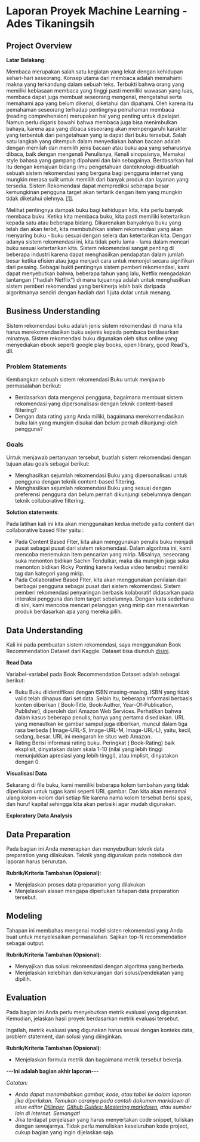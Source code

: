 # Laporan Proyek Machine Learning - Ades Tikaningsih

## Project Overview 

**Latar Belakang**:

Membaca merupakan salah satu kegiatan yang lekat dengan kehidupan sehari-hari seseorang. Konsep utama dari membaca adalah memahami makna yang terkandung dalam sebuah teks. Terbukti bahwa orang yang memiliki kebiasaan membaca yang tinggi pasti memiliki wawasan yang luas, membaca dapat juga membuat seseorang mengenal, mengetahui serta memahami apa yang belum dikenal, diketahui dan dipahami. Oleh karena itu pemahaman seseorang terhadap pentingnya pemahaman membaca (reading comprehension) merupakan hal yang penting untuk dipelajari. Namun perlu digaris bawahi bahwa membaca juga bisa menimbulkan bahaya, karena apa yang dibaca seseorang akan mempengaruhi karakter yang terbentuk dari pengetahuan yang ia dapat dari buku tersebut. Salah satu langkah yang ditempuh dalam menyediakan bahan bacaan adalah dengan memilah dan memilih jenis bacaan atau buku apa yang seharusnya dibaca, baik dengan mengenali Penulisnya, Kenali sinopsisnya,  Memakai style bahasa yang gampang dipahami dan lain sebagainya. Berdasarkan hal itu dengan kemajuan bidang ilmu pengetahuan danteknologi dibuatlah sebuah sistem rekomendasi yang berguna bagi pengguna internet yang mungkin merasa sulit untuk memilih dari banyak produk dan layanan yang tersedia. Sistem Rekomendasi dapat memprediksi seberapa besar kemungkinan pengguna target akan tertarik dengan item yang mungkin tidak diketahui olehnya. [[1]](https://aclanthology.org/C18-1033.pdf). 

Melihat pentingnya dampak buku bagi kehidupan kita, kita perlu banyak membaca buku. Ketika kita membaca buku, kita pasti memiliki ketertarikan kepada satu atau beberapa bidang. Dikarenakan banyaknya buku yang telah dan akan terbit, kita membutuhkan sistem rekomendasi yang akan menyaring buku - buku sesuai dengan selera dan ketertarikan kita. Dengan adanya sistem rekomendasi ini, kita tidak perlu lama - lama dalam mencari buku sesuai ketertarikan kita. Sistem rekomendasi sangat penting di beberapa industri karena dapat menghasilkan pendapatan dalam jumlah besar ketika efisien atau juga menjadi cara untuk menonjol secara signifikan dari pesaing. Sebagai bukti pentingnya sistem pemberi rekomendasi, kami dapat menyebutkan bahwa, beberapa tahun yang lalu, Netflix mengadakan tantangan ("hadiah Netflix") di mana tujuannya adalah untuk menghasilkan sistem pemberi rekomendasi yang berkinerja lebih baik daripada algoritmanya sendiri dengan hadiah dari 1 juta dolar untuk menang.

## Business Understanding

Sistem rekomendasi buku adalah jenis sistem rekomendasi di mana kita harus merekomendasikan buku sejenis kepada pembaca berdasarkan minatnya. Sistem rekomendasi buku digunakan oleh situs online yang menyediakan ebook seperti google play books, open library, good Read's, dll.

### Problem Statements
Kembangkan sebuah sistem rekomendasi Buku untuk menjawab permasalahan berikut:
- Berdasarkan data mengenai pengguna, bagaimana membuat sistem rekomendasi yang dipersonalisasi dengan teknik content-based filtering?
- Dengan data rating yang Anda miliki, bagaimana merekomendasikan buku lain yang mungkin disukai dan belum pernah dikunjungi oleh pengguna? 

### Goals
Untuk  menjawab pertanyaan tersebut, buatlah sistem rekomendasi dengan tujuan atau goals sebagai berikut:
- Menghasilkan sejumlah rekomendasi Buku yang dipersonalisasi untuk pengguna dengan teknik content-based filtering.
- Menghasilkan sejumlah rekomendasi Buku yang sesuai dengan preferensi pengguna dan belum pernah dikunjungi sebelumnya dengan teknik collaborative filtering.

**Solution statements**:

Pada latihan kali ini kita akan menggunakan kedua metode yaitu content dan collaborative based filter yaitu :
- Pada Content Based Flter, kita akan menggunakan penulis buku menjadi pusat sebagai pusat dari sistem rekomendasi. 
Dalam algoritma ini, kami mencoba menemukan item pencarian yang mirip. Misalnya, seseorang suka menonton bidikan Sachin Tendulkar, maka dia mungkin juga suka menonton bidikan Ricky Ponting karena kedua video tersebut memiliki tag dan kategori yang mirip.
- Pada Collaborative Based Flter, kita akan menggunakan penilaian dari berbagai pengguna sebagai pusat dari sistem rekomendasi. Sistem pemberi rekomendasi penyaringan berbasis kolaboratif didasarkan pada interaksi pengguna dan item target sebelumnya. Dengan kata sederhana di sini, kami mencoba mencari pelanggan yang mirip dan menawarkan produk berdasarkan apa yang mereka pilih.

## Data Understanding

Kali ini pada pembuatan sistem rekomendasi, saya menggunakan Book Recommendation Dataset dari Kaggle. Dataset bisa diunduh [disini](https://www.kaggle.com/datasets/arashnic/book-recommendation-dataset). 
 
**Read Data**

Variabel-variabel pada Book Recommendation Dataset adalah sebagai berikut:
- Buku
Buku diidentifikasi dengan ISBN masing-masing. ISBN yang tidak valid telah dihapus dari set data. Selain itu, beberapa informasi berbasis konten diberikan ( Book-Title, Book-Author, Year-Of-Publication, Publisher), diperoleh dari Amazon Web Services. Perhatikan bahwa dalam kasus beberapa penulis, hanya yang pertama disediakan. URL yang menautkan ke gambar sampul juga diberikan, muncul dalam tiga rasa berbeda ( Image-URL-S, Image-URL-M, Image-URL-L), yaitu, kecil, sedang, besar. URL ini mengarah ke situs web Amazon.
- Rating
Berisi informasi rating buku. Peringkat ( Book-Rating) baik eksplisit, dinyatakan dalam skala 1-10 (nilai yang lebih tinggi menunjukkan apresiasi yang lebih tinggi), atau implisit, dinyatakan dengan 0.

**Visualisasi Data**


Sekarang di file buku, kami memiliki beberapa kolom tambahan yang tidak diperlukan untuk tugas kami seperti URL gambar. Dan kita akan menamai ulang kolom-kolom dari setiap file karena nama kolom tersebut berisi spasi, dan huruf kapital sehingga kita akan perbaiki agar mudah digunakan.

**Exploratory Data Analysis**


## Data Preparation
Pada bagian ini Anda menerapkan dan menyebutkan teknik data preparation yang dilakukan. Teknik yang digunakan pada notebook dan laporan harus berurutan.

**Rubrik/Kriteria Tambahan (Opsional)**: 
- Menjelaskan proses data preparation yang dilakukan
- Menjelaskan alasan mengapa diperlukan tahapan data preparation tersebut.

## Modeling
Tahapan ini membahas mengenai model sisten rekomendasi yang Anda buat untuk menyelesaikan permasalahan. Sajikan top-N recommendation sebagai output.

**Rubrik/Kriteria Tambahan (Opsional)**: 
- Menyajikan dua solusi rekomendasi dengan algoritma yang berbeda.
- Menjelaskan kelebihan dan kekurangan dari solusi/pendekatan yang dipilih.

## Evaluation
Pada bagian ini Anda perlu menyebutkan metrik evaluasi yang digunakan. Kemudian, jelaskan hasil proyek berdasarkan metrik evaluasi tersebut.

Ingatlah, metrik evaluasi yang digunakan harus sesuai dengan konteks data, problem statement, dan solusi yang diinginkan.

**Rubrik/Kriteria Tambahan (Opsional)**: 
- Menjelaskan formula metrik dan bagaimana metrik tersebut bekerja.

**---Ini adalah bagian akhir laporan---**

_Catatan:_
- _Anda dapat menambahkan gambar, kode, atau tabel ke dalam laporan jika diperlukan. Temukan caranya pada contoh dokumen markdown di situs editor [Dillinger](https://dillinger.io/), [Github Guides: Mastering markdown](https://guides.github.com/features/mastering-markdown/), atau sumber lain di internet. Semangat!_
- Jika terdapat penjelasan yang harus menyertakan code snippet, tuliskan dengan sewajarnya. Tidak perlu menuliskan keseluruhan kode project, cukup bagian yang ingin dijelaskan saja.

